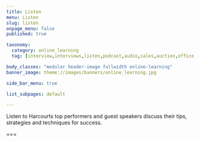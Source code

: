 ```yaml
---
title: Listen
menu: Listen
slug: listen
onpage_menu: false
published: true

taxonomy:
  category: online_learning
  tag: [interview,interviews,listen,podcast,audio,sales,auction,office administrations,sales consultants,property managers,property managers,business owners,managers]

body_classes: "modular header-image fullwidth online-learning"
banner_image: theme://images/banners/online_learning.jpg

side_bar_menu: true

list_subpages: default

---
```


Listen to Harcourts top performers and guest speakers discuss their tips, strategies and techniques for success.

===
